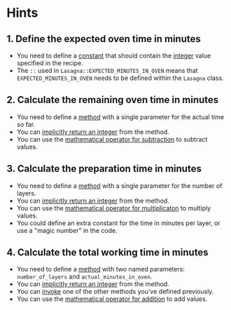 # Hints

## 1. Define the expected oven time in minutes

- You need to define a [constant][constants] that should contain the [integer][integers] value specified in the recipe.
- The `::` used in `Lasagna::EXPECTED_MINUTES_IN_OVEN` means that `EXPECTED_MINUTES_IN_OVEN` needs to be defined within the `Lasagna` class.

## 2. Calculate the remaining oven time in minutes

- You need to define a [method][methods] with a single parameter for the actual time so far.
- You can [implicitly return an integer][return] from the method.
- You can use the [mathematical operator for subtraction][operators] to subtract values.

## 3. Calculate the preparation time in minutes

- You need to define a [method][methods] with a single parameter for the number of layers.
- You can [implicitly return an integer][return] from the method.
- You can use the [mathematical operator for multiplicaton][operators] to multiply values.
- You could define an extra constant for the time in minutes per layer, or use a "magic number" in the code.

## 4. Calculate the total working time in minutes

- You need to define a [method][methods] with two named parameters: `number_of_layers` and `actual_minutes_in_oven`.
- You can [implicitly return an integer][return] from the method.
- You can [invoke][invocation] one of the other methods you've defined previously.
- You can use the [mathematical operator for addition][operators] to add values.

[methods]: https://launchschool.com/books/ruby/read/methods
[return]: https://www.freecodecamp.org/news/idiomatic-ruby-writing-beautiful-code-6845c830c664/
[operators]: https://www.w3resource.com/ruby/ruby-arithmetic-operators.php
[constants]: https://www.rubyguides.com/2017/07/ruby-constants/
[invocation]: http://ruby-for-beginners.rubymonstas.org/objects/calling.html
[integers]: https://ruby-doc.org/core-2.7.0/Integer.html
